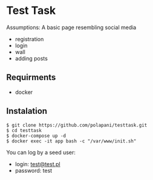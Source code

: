 # Test Task

Assumptions: A basic page resembling social media
- registration
- login
- wall
- adding posts

## Requirments
- docker

## Instalation 
```
$ git clone https://github.com/polapani/testtask.git
$ cd testtask
$ docker-compose up -d
$ docker exec -it app bash -c "/var/www/init.sh"
```

You can log by a seed user:
- login: test@test.pl
- password: test
